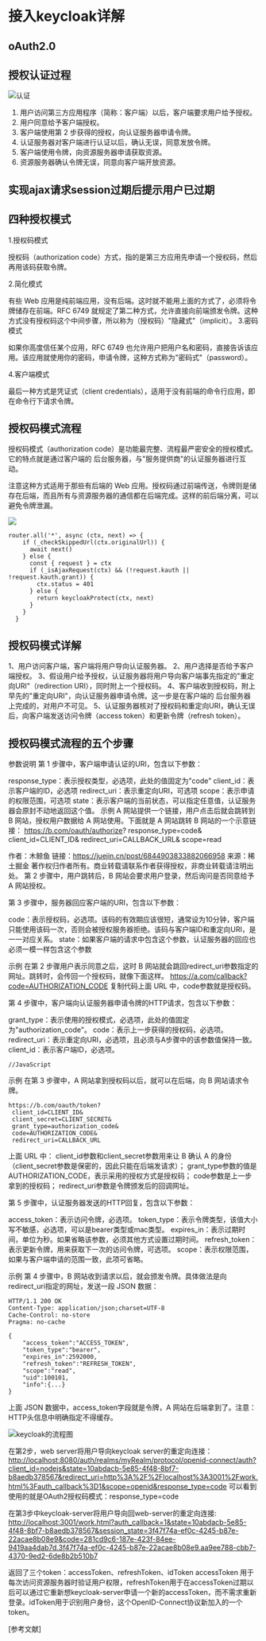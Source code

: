 # 接入keycloak详解

## oAuth2.0

## 授权认证过程

![认证](2022-07-21-09-36-49.png)

1. 用户访问第三方应用程序（简称：客户端）以后，客户端要求用户给予授权。
2. 用户同意给予客户端授权。
3. 客户端使用第 2 步获得的授权，向认证服务器申请令牌。
4. 认证服务器对客户端进行认证以后，确认无误，同意发放令牌。
5. 客户端使用令牌，向资源服务器申请获取资源。
6. 资源服务器确认令牌无误，同意向客户端开放资源。

## 实现ajax请求session过期后提示用户已过期

## 四种授权模式

1.授权码模式

授权码（authorization code）方式，指的是第三方应用先申请一个授权码，然后再用该码获取令牌。

2.简化模式

有些 Web 应用是纯前端应用，没有后端。这时就不能用上面的方式了，必须将令牌储存在前端。RFC 6749 就规定了第二种方式，允许直接向前端颁发令牌。这种方式没有授权码这个中间步骤，所以称为（授权码）"隐藏式"（implicit）。
3.密码模式

如果你高度信任某个应用，RFC 6749 也允许用户把用户名和密码，直接告诉该应用。该应用就使用你的密码，申请令牌，这种方式称为"密码式"（password）。

4.客户端模式

最后一种方式是凭证式（client credentials），适用于没有前端的命令行应用，即在命令行下请求令牌。

## 授权码模式流程

授权码模式（authorization code）是功能最完整、流程最严密安全的授权模式。它的特点就是通过客户端的 后台服务器，与"服务提供商"的认证服务器进行互动。

注意这种方式适用于那些有后端的 Web 应用。授权码通过前端传送，令牌则是储存在后端，而且所有与资源服务器的通信都在后端完成。这样的前后端分离，可以避免令牌泄漏。

![](2022-07-21-09-46-27.png)

```JS
router.all('*', async (ctx, next) => {
    if (_checkSkippedUrl(ctx.originalUrl)) {
      await next()
    } else {
      const { request } = ctx
      if (_isAjaxRequest(ctx) && (!request.kauth || !request.kauth.grant)) {
        ctx.status = 401
      } else {
        return keycloakProtect(ctx, next)
      }
    }
  }
```

## 授权码模式详解

1、用户访问客户端，客户端将用户导向认证服务器。
2、用户选择是否给予客户端授权。
3、假设用户给予授权，认证服务器将用户导向客户端事先指定的"重定向URI"（redirection URI），同时附上一个授权码。
4、客户端收到授权码，附上早先的"重定向URI"，向认证服务器申请令牌。这一步是在客户端的 后台服务器 上完成的，对用户不可见。
5、认证服务器核对了授权码和重定向URI，确认无误后，向客户端发送访问令牌（access token）和更新令牌（refresh token）。

## 授权码模式流程的五个步骤

参数说明
第 1 步骤中，客户端申请认证的URI，包含以下参数：

response_type：表示授权类型，必选项，此处的值固定为"code"
client_id：表示客户端的ID，必选项
redirect_uri：表示重定向URI，可选项
scope：表示申请的权限范围，可选项
state：表示客户端的当前状态，可以指定任意值，认证服务器会原封不动地返回这个值。
示例
A 网站提供一个链接，用户点击后就会跳转到 B 网站，授权用户数据给 A 网站使用。下面就是 A 网站跳转 B 网站的一个示意链接：
<https://b.com/oauth/authorize>?
  response_type=code&
  client_id=CLIENT_ID&
  redirect_uri=CALLBACK_URL&
  scope=read

作者：木鲸鱼
链接：<https://juejin.cn/post/6844903833882066958>
来源：稀土掘金
著作权归作者所有。商业转载请联系作者获得授权，非商业转载请注明出处。
第 2 步骤中，用户跳转后，B 网站会要求用户登录，然后询问是否同意给予 A 网站授权。

第 3 步骤中，服务器回应客户端的URI，包含以下参数：

code：表示授权码，必选项。该码的有效期应该很短，通常设为10分钟，客户端只能使用该码一次，否则会被授权服务器拒绝。该码与客户端ID和重定向URI，是一一对应关系。
state：如果客户端的请求中包含这个参数，认证服务器的回应也必须一模一样包含这个参数

示例
在第 2 步骤用户表示同意之后，这时 B 网站就会跳回redirect_uri参数指定的网址。跳转时，会传回一个授权码，就像下面这样。
<https://a.com/callback?code=AUTHORIZATION_CODE>
复制代码上面 URL 中，code参数就是授权码。

第 4 步骤中，客户端向认证服务器申请令牌的HTTP请求，包含以下参数：

grant_type：表示使用的授权模式，必选项，此处的值固定为"authorization_code"。
code：表示上一步获得的授权码，必选项。
redirect_uri：表示重定向URI，必选项，且必须与A步骤中的该参数值保持一致。
client_id：表示客户端ID，必选项。

```JS
//JavaScript
```

示例
在第 3 步骤中，A 网站拿到授权码以后，就可以在后端，向 B 网站请求令牌。

```JS
https://b.com/oauth/token?
 client_id=CLIENT_ID&
 client_secret=CLIENT_SECRET&
 grant_type=authorization_code&
 code=AUTHORIZATION_CODE&
 redirect_uri=CALLBACK_URL
```

上面 URL 中：
client_id参数和client_secret参数用来让 B 确认 A 的身份（client_secret参数是保密的，因此只能在后端发请求）；
grant_type参数的值是AUTHORIZATION_CODE，表示采用的授权方式是授权码；
code参数是上一步拿到的授权码；
redirect_uri参数是令牌颁发后的回调网址。

第 5 步骤中，认证服务器发送的HTTP回复，包含以下参数：

access_token：表示访问令牌，必选项。
token_type：表示令牌类型，该值大小写不敏感，必选项，可以是bearer类型或mac类型。
expires_in：表示过期时间，单位为秒。如果省略该参数，必须其他方式设置过期时间。
refresh_token：表示更新令牌，用来获取下一次的访问令牌，可选项。
scope：表示权限范围，如果与客户端申请的范围一致，此项可省略。

示例
第 4 步骤中，B 网站收到请求以后，就会颁发令牌。具体做法是向redirect_uri指定的网址，发送一段 JSON 数据：

```JS
HTTP/1.1 200 OK
Content-Type: application/json;charset=UTF-8
Cache-Control: no-store
Pragma: no-cache

{    
    "access_token":"ACCESS_TOKEN",
    "token_type":"bearer",
    "expires_in":2592000,
    "refresh_token":"REFRESH_TOKEN",
    "scope":"read",
    "uid":100101,
    "info":{...}
}
```

上面 JSON 数据中，access_token字段就是令牌，A 网站在后端拿到了。注意：HTTP头信息中明确指定不得缓存。

![keycloak的流程图](2022-07-21-09-34-19.png)

在第2步，web server将用户导向keycloak server的重定向连接：
<http://localhost:8080/auth/realms/myRealm/protocol/openid-connect/auth?client_id=nodejs&state=10abdacb-5e85-4f48-8bf7-b8aedb378567&redirect_uri=http%3A%2F%2Flocalhost%3A3001%2Fwork.html%3Fauth_callback%3D1&scope=openid&response_type=code>
可以看到使用的就是OAuth2授权码模式：response_type=code

在第3步中keycloak-server将用户导向回web-server的重定向连接:
<http://localhost:3001/work.html?auth_callback=1&state=10abdacb-5e85-4f48-8bf7-b8aedb378567&session_state=3f47f74a-ef0c-4245-b87e-22acae8b08e9&code=281cd9c6-187e-423f-84ee-9419aa4dab7d.3f47f74a-ef0c-4245-b87e-22acae8b08e9.aa9ee788-cbb7-4370-9ed2-6de8b2b510b7>

返回了三个token：accessToken、refreshToken、idToken
accessToken 用于每次访问资源服务器时验证用户权限，refreshToken用于在accessToken过期以后可以通过它重新想keycloak-server申请一个新的accessToken，而不需求重新登录。idToken用于识别用户身份，这个OpenID-Connect协议新加入的一个token。

[参考文献]
[](https://github.com/keycloak)
[](https://www.keycloak.org/docs/latest/securing_apps/index.html#_javascript_adapter)
